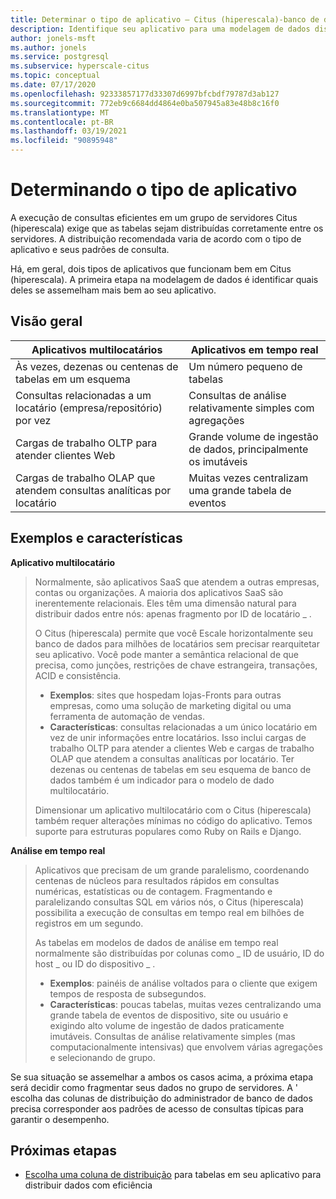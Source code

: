 ```yaml
---
title: Determinar o tipo de aplicativo – Citus (hiperescala)-banco de dados do Azure para PostgreSQL
description: Identifique seu aplicativo para uma modelagem de dados distribuída efetiva
author: jonels-msft
ms.author: jonels
ms.service: postgresql
ms.subservice: hyperscale-citus
ms.topic: conceptual
ms.date: 07/17/2020
ms.openlocfilehash: 92333857177d33307d6997bfcbdf79787d3ab127
ms.sourcegitcommit: 772eb9c6684dd4864e0ba507945a83e48b8c16f0
ms.translationtype: MT
ms.contentlocale: pt-BR
ms.lasthandoff: 03/19/2021
ms.locfileid: "90895948"
---
```

# <a name="determining-application-type"></a>Determinando o tipo de aplicativo

A execução de consultas eficientes em um grupo de servidores Citus (hiperescala) exige que as tabelas sejam distribuídas corretamente entre os servidores. A distribuição recomendada varia de acordo com o tipo de aplicativo e seus padrões de consulta.

Há, em geral, dois tipos de aplicativos que funcionam bem em Citus (hiperescala). A primeira etapa na modelagem de dados é identificar quais deles se assemelham mais bem ao seu aplicativo.

## <a name="at-a-glance"></a>Visão geral

| Aplicativos multilocatários                                 | Aplicativos em tempo real                                |
|-----------------------------------------------------------|-------------------------------------------------------|
| Às vezes, dezenas ou centenas de tabelas em um esquema          | Um número pequeno de tabelas                                |
| Consultas relacionadas a um locatário (empresa/repositório) por vez | Consultas de análise relativamente simples com agregações |
| Cargas de trabalho OLTP para atender clientes Web                    | Grande volume de ingestão de dados, principalmente os imutáveis           |
| Cargas de trabalho OLAP que atendem consultas analíticas por locatário   | Muitas vezes centralizam uma grande tabela de eventos            |

## <a name="examples-and-characteristics"></a>Exemplos e características

**Aplicativo multilocatário**

> Normalmente, são aplicativos SaaS que atendem a outras empresas, contas ou organizações. A maioria dos aplicativos SaaS são inerentemente relacionais. Eles têm uma dimensão natural para distribuir dados entre nós: apenas fragmento por ID de locatário \_ .
>
> O Citus (hiperescala) permite que você Escale horizontalmente seu banco de dados para milhões de locatários sem precisar rearquitetar seu aplicativo. Você pode manter a semântica relacional de que precisa, como junções, restrições de chave estrangeira, transações, ACID e consistência.
>
> -   **Exemplos**: sites que hospedam lojas-Fronts para outras empresas, como uma solução de marketing digital ou uma ferramenta de automação de vendas.
> -   **Características**: consultas relacionadas a um único locatário em vez de unir informações entre locatários. Isso inclui cargas de trabalho OLTP para atender a clientes Web e cargas de trabalho OLAP que atendem a consultas analíticas por locatário. Ter dezenas ou centenas de tabelas em seu esquema de banco de dados também é um indicador para o modelo de dado multilocatário.
>
> Dimensionar um aplicativo multilocatário com o Citus (hiperescala) também requer alterações mínimas no código do aplicativo. Temos suporte para estruturas populares como Ruby on Rails e Django.

**Análise em tempo real**

> Aplicativos que precisam de um grande paralelismo, coordenando centenas de núcleos para resultados rápidos em consultas numéricas, estatísticas ou de contagem.  Fragmentando e paralelizando consultas SQL em vários nós, o Citus (hiperescala) possibilita a execução de consultas em tempo real em bilhões de registros em um segundo.
>
> As tabelas em modelos de dados de análise em tempo real normalmente são distribuídas por colunas como \_ ID de usuário, ID do host \_ ou ID do dispositivo \_ .
>
> -   **Exemplos**: painéis de análise voltados para o cliente que exigem tempos de resposta de subsegundos.
> -   **Características**: poucas tabelas, muitas vezes centralizando uma grande tabela de eventos de dispositivo, site ou usuário e exigindo alto volume de ingestão de dados praticamente imutáveis. Consultas de análise relativamente simples (mas computacionalmente intensivas) que envolvem várias agregações e selecionando de grupo.

Se sua situação se assemelhar a ambos os casos acima, a próxima etapa será decidir como fragmentar seus dados no grupo de servidores. A \' escolha das colunas de distribuição do administrador de banco de dados precisa corresponder aos padrões de acesso de consultas típicas para garantir o desempenho.

## <a name="next-steps"></a>Próximas etapas

* [Escolha uma coluna de distribuição](concepts-hyperscale-choose-distribution-column.md) para tabelas em seu aplicativo para distribuir dados com eficiência
